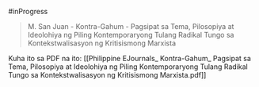 #inProgress 
> M. San Juan - Kontra-Gahum - Pagsipat sa Tema, Pilosopiya at Ideolohiya ng Piling Kontemporaryong Tulang Radikal Tungo sa Kontekstwalisasyon ng Kritisismong Marxista

Kuha ito sa PDF na ito:
[[Philippine EJournals_ Kontra-Gahum_ Pagsipat sa Tema, Pilosopiya at Ideolohiya ng Piling Kontemporaryong Tulang Radikal Tungo sa Kontekstwalisasyon ng Kritisismong Marxista.pdf]]